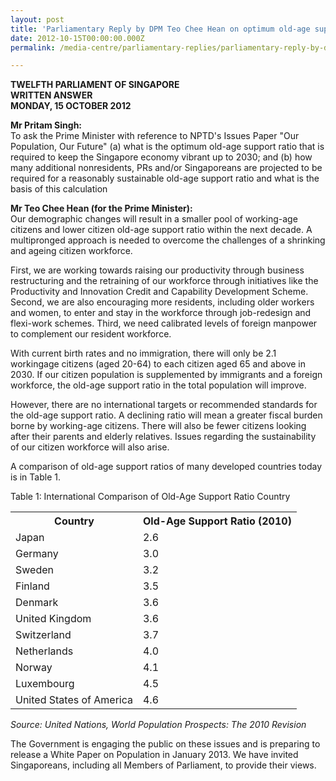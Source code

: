 ```yaml
---
layout: post
title: 'Parliamentary Reply by DPM Teo Chee Hean on optimum old-age support ratio and number of people required for sustainable old-age support ratio'
date: 2012-10-15T00:00:00.000Z
permalink: /media-centre/parliamentary-replies/parliamentary-reply-by-dpm-teo-chee-hean-on-optimum-old-age-support-ratio-and-number-of-people-required-for-sustainable-old-age-support-ratio/

---
```



**TWELFTH PARLIAMENT OF SINGAPORE  
WRITTEN ANSWER  
MONDAY, 15 OCTOBER 2012**

**Mr Pritam Singh:**  
To ask the Prime Minister with reference to NPTD's Issues Paper "Our Population, Our Future" (a) what is the optimum old-age support ratio that is required to keep the Singapore economy vibrant up to 2030; and (b) how many additional nonresidents, PRs and/or Singaporeans are projected to be required for a reasonably sustainable old-age support ratio and what is the basis of this calculation 

**Mr Teo Chee Hean (for the Prime Minister):**  
Our demographic changes will result in a smaller pool of working-age citizens and lower citizen old-age support ratio within the next decade. A multipronged approach is needed to overcome the challenges of a shrinking and ageing citizen workforce.

First, we are working towards raising our productivity through business restructuring and the retraining of our workforce through initiatives like the Productivity and Innovation Credit and Capability Development Scheme. Second, we are also encouraging more residents, including older workers and women, to enter and stay in the workforce through job-redesign and flexi-work schemes. Third, we need calibrated levels of foreign manpower to complement our resident workforce.

With current birth rates and no immigration, there will only be 2.1 workingage citizens (aged 20-64) to each citizen aged 65 and above in 2030. If our citizen population is supplemented by immigrants and a foreign workforce, the old-age support ratio in the total population will improve.

However, there are no international targets or recommended standards for the old-age support ratio. A declining ratio will mean a greater fiscal burden borne by working-age citizens. There will also be fewer citizens looking after their parents and elderly relatives. Issues regarding the sustainability of our citizen workforce will also arise.

A comparison of old-age support ratios of many developed countries today is in Table 1. 

Table 1: International Comparison of Old-Age Support Ratio Country

<table class="table-h">  <tr>   <th>Country</th> <th>Old-Age Support Ratio (2010)</th>  </tr>  <tr>    <td>Japan</td>    <td>2.6</td>  </tr>
<tr>    <td>Germany</td>    <td>3.0</td>  </tr> 
<tr>    <td>Sweden</td>    <td>3.2</td>  </tr>
<tr>    <td>Finland</td>    <td>3.5</td>  </tr>
<tr>    <td>Denmark</td>    <td>3.6</td>  </tr>
<tr>    <td>United Kingdom</td>    <td>3.6</td>  </tr>
<tr>    <td>Switzerland</td>    <td>3.7</td>  </tr>
<tr>    <td>Netherlands</td>    <td>4.0</td>  </tr>
<tr>    <td>Norway</td>    <td>4.1</td>  </tr>
<tr>    <td>Luxembourg</td>    <td>4.5</td>  </tr>
<tr>    <td>United States of America</td>    <td>4.6</td>  </tr>
</table>

_Source: United Nations, World Population Prospects: The 2010 Revision_

The Government is engaging the public on these issues and is preparing to release a White Paper on Population in January 2013. We have invited Singaporeans, including all Members of Parliament, to provide their views.  

